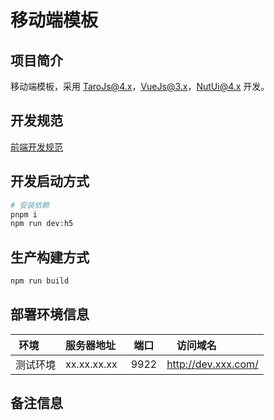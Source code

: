 # 移动端模板

## 项目简介

移动端模板，采用 TaroJs@4.x，VueJs@3.x，NutUi@4.x 开发。

## 开发规范

[前端开发规范](https://ones.cisdigital.cn/wiki/#/team/SKG3mSQb/space/A8ZckFsc/page/Jj69ks48)

## 开发启动方式

```bash
# 安装依赖
pnpm i
npm run dev:h5
```

## 生产构建方式

```bash
npm run build
```

## 部署环境信息

| 环境      | 服务器地址   | 端口 | 访问域名             |
| --------- | ------------ | ---- | -------------------- |
| 测试环境  | xx.xx.xx.xx  | 9922 | http://dev.xxx.com/  |

## 备注信息
